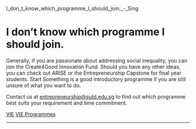 I_don_t_know_which_programme_I_should_join._-_Sing



I don’t know which programme I should join.
===========================================

Generally, if you are passionate about addressing social inequality, you can join the Create4Good Innovation Fund. Should you have any other ideas, you can check out ARISE or the Entrepreneurship Capstone for final year students. Start Something is a good introductory programme if you are still unsure of what you want to do.




Contact us at entrepreneurship@sutd.edu.sg to find out which programme best suits your requirement and time commitment.

[VIE](https://www.sutd.edu.sg/tag/vie/) [VIE Programmes](https://www.sutd.edu.sg/tag/vie-programmes/)

---

